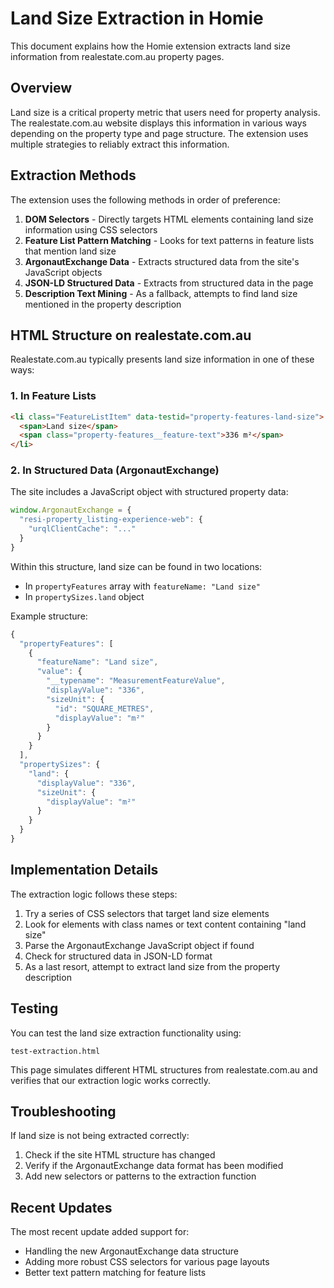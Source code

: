 # Land Size Extraction in Homie

This document explains how the Homie extension extracts land size information from realestate.com.au property pages.

## Overview

Land size is a critical property metric that users need for property analysis. The realestate.com.au website displays this information in various ways depending on the property type and page structure. The extension uses multiple strategies to reliably extract this information.

## Extraction Methods

The extension uses the following methods in order of preference:

1. **DOM Selectors** - Directly targets HTML elements containing land size information using CSS selectors
2. **Feature List Pattern Matching** - Looks for text patterns in feature lists that mention land size
3. **ArgonautExchange Data** - Extracts structured data from the site's JavaScript objects
4. **JSON-LD Structured Data** - Extracts from structured data in the page
5. **Description Text Mining** - As a fallback, attempts to find land size mentioned in the property description

## HTML Structure on realestate.com.au

Realestate.com.au typically presents land size information in one of these ways:

### 1. In Feature Lists

```html
<li class="FeatureListItem" data-testid="property-features-land-size">
  <span>Land size</span>
  <span class="property-features__feature-text">336 m²</span>
</li>
```

### 2. In Structured Data (ArgonautExchange)

The site includes a JavaScript object with structured property data:

```javascript
window.ArgonautExchange = {
  "resi-property_listing-experience-web": {
    "urqlClientCache": "..."
  }
}
```

Within this structure, land size can be found in two locations:

- In `propertyFeatures` array with `featureName: "Land size"`
- In `propertySizes.land` object

Example structure:

```javascript
{
  "propertyFeatures": [
    {
      "featureName": "Land size",
      "value": {
        "__typename": "MeasurementFeatureValue",
        "displayValue": "336",
        "sizeUnit": {
          "id": "SQUARE_METRES",
          "displayValue": "m²"
        }
      }
    }
  ],
  "propertySizes": {
    "land": {
      "displayValue": "336",
      "sizeUnit": {
        "displayValue": "m²"
      }
    }
  }
}
```

## Implementation Details

The extraction logic follows these steps:

1. Try a series of CSS selectors that target land size elements
2. Look for elements with class names or text content containing "land size"
3. Parse the ArgonautExchange JavaScript object if found
4. Check for structured data in JSON-LD format
5. As a last resort, attempt to extract land size from the property description

## Testing

You can test the land size extraction functionality using:

```
test-extraction.html
```

This page simulates different HTML structures from realestate.com.au and verifies that our extraction logic works correctly.

## Troubleshooting

If land size is not being extracted correctly:

1. Check if the site HTML structure has changed
2. Verify if the ArgonautExchange data format has been modified
3. Add new selectors or patterns to the extraction function

## Recent Updates

The most recent update added support for:
- Handling the new ArgonautExchange data structure
- Adding more robust CSS selectors for various page layouts
- Better text pattern matching for feature lists 